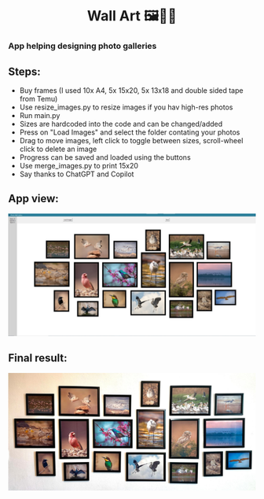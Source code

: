 <div align="center">
  
# Wall Art  🖼️📸🎨

</div>

### App helping designing photo galleries

## Steps:

 - Buy frames (I used 10x A4, 5x 15x20, 5x 13x18 and double sided tape from Temu)
 - Use resize_images.py to resize images if you hav high-res photos
 - Run main.py
 - Sizes are hardcoded into the code and can be changed/added
 - Press on "Load Images" and select the folder contating your photos
 - Drag to move images, left click to toggle between sizes, scroll-wheel click to delete an image
 - Progress can be saved and loaded using the buttons
 - Use merge_images.py to print 15x20
 - Say thanks to ChatGPT and Copilot


## App view:
![Oops](resources/app.jpeg) 

## Final result:
![Oops](resources/wall.jpeg) 


